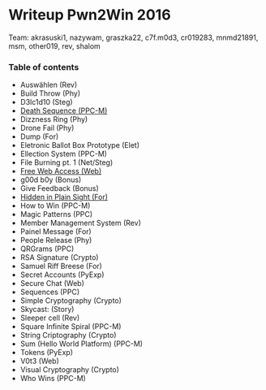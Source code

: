 # Writeup Pwn2Win 2016

Team: akrasuski1, nazywam, graszka22, c7f.m0d3, cr019283, mnmd21891, msm, other019, rev, shalom

### Table of contents
* Auswählen (Rev)
* Build Throw (Phy)
* D3lc1d10 (Steg)
* [Death Sequence (PPC-M)](death_sequence)
* Dizzness Ring (Phy)
* Drone Fail (Phy)
* Dump (For)
* Eletronic Ballot Box Prototype (Elet)
* Ellection System (PPC-M)
* File Burning pt. 1 (Net/Steg)
* [Free Web Access (Web)](free_web_access)
* g00d b0y (Bonus)
* Give Feedback (Bonus)
* [Hidden in Plain Sight (For)](hidden_in_plain_sight)
* How to Win (PPC-M)
* Magic Patterns (PPC)
* Member Management System (Rev)
* Painel Message (For)
* People Release (Phy)
* QRGrams (PPC)
* RSA Signature (Crypto)
* Samuel Riff Breese (For)
* Secret Accounts (PyExp)
* Secure Chat (Web)
* Sequences (PPC)
* Simple Cryptography (Crypto)
* Skycast:  (Story)
* Sleeper cell (Rev)
* Square Infinite Spiral (PPC-M)
* String Criptography (Crypto)
* Sum (Hello World Platform) (PPC-M)
* Tokens (PyExp)
* V0t3 (Web)
* Visual Cryptography (Crypto)
* Who Wins (PPC-M)
